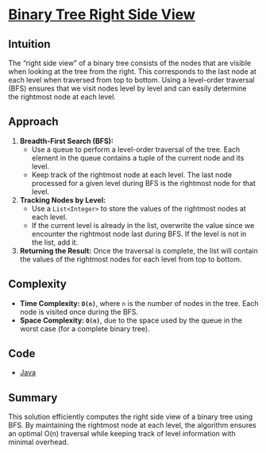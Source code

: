 # [Binary Tree Right Side View](https://leetcode.com/problems/binary-tree-right-side-view/description/)

## Intuition

The “right side view” of a binary tree consists of the nodes that are visible when looking at the tree from the right.
This corresponds to the last node at each level when traversed from top to bottom. Using a level-order traversal (BFS)
ensures that we visit nodes level by level and can easily determine the rightmost node at each level.

## Approach

1. **Breadth-First Search (BFS):**
    - Use a queue to perform a level-order traversal of the tree. Each element in the queue contains a tuple of the
      current node and its level.
    - Keep track of the rightmost node at each level. The last node processed for a given level during BFS is the
      rightmost node for that level.
2. **Tracking Nodes by Level:**
    - Use a `List<Integer>` to store the values of the rightmost nodes at each level.
    - If the current level is already in the list, overwrite the value since we encounter the rightmost node last during
      BFS. If the level is not in the list, add it.
3. **Returning the Result:** Once the traversal is complete, the list will contain the values of the rightmost nodes for
   each level from top to bottom.

## Complexity

- **Time Complexity: `O(n)`**, where `n` is the number of nodes in the tree. Each node is visited once during the BFS.
- **Space Complexity: `O(n)`**, due to the space used by the queue in the worst case (for a complete binary tree).

## Code

- [Java](../src/main/java/io/dksifoua/leetcode/binarytreerightsideview/Solution.java)

## Summary

This solution efficiently computes the right side view of a binary tree using BFS. By maintaining the rightmost node at
each level, the algorithm ensures an optimal O(n) traversal while keeping track of level information with minimal
overhead.